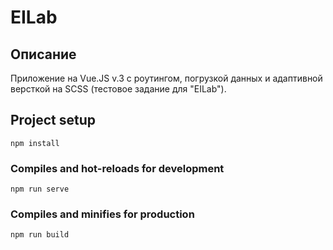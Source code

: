 # EILab

## Описание
Приложение на Vue.JS v.3 с роутингом, погрузкой данных и адаптивной версткой на SCSS (тестовое задание для "EILab").

## Project setup
```
npm install
```

### Compiles and hot-reloads for development
```
npm run serve
```

### Compiles and minifies for production
```
npm run build
```
